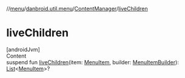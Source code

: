 //[menu](../../index.md)/[danbroid.util.menu](../index.md)/[ContentManager](index.md)/[liveChildren](live-children.md)



# liveChildren  
[androidJvm]  
Content  
suspend fun [liveChildren](live-children.md)(item: [MenuItem](../-menu-item/index.md), builder: [MenuItemBuilder](../-menu-item-builder/index.md)): [List](https://kotlinlang.org/api/latest/jvm/stdlib/kotlin.collections/-list/index.html)<[MenuItem](../-menu-item/index.md)>?  



